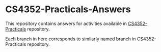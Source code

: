 # CS4352-Practicals-Answers

This repository contains answers for activities available in [CS4352-Practicals](https://github.com/IntellisenseLab/CS4352-Practicals) repository.

Each branch in here corresponds to similarly named branch in CS4352-Practicals repository.